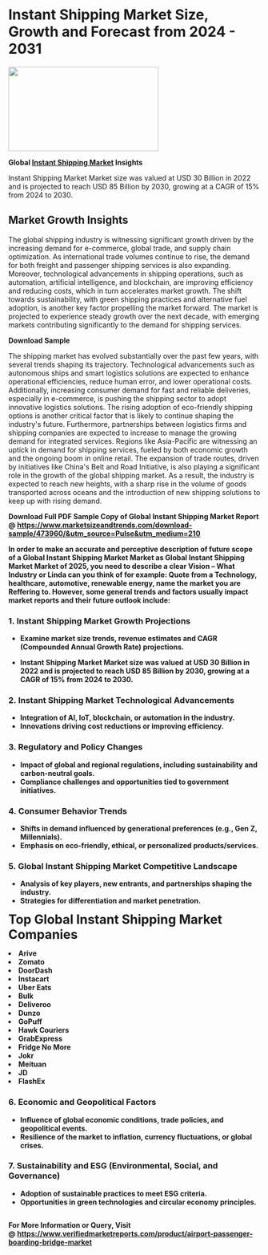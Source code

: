 <H1>Instant Shipping Market Size, Growth and Forecast from 2024 - 2031</H1><img class="aligncenter size-medium wp-image-584254" src="https://thirdeyenews.in/wp-content/uploads/2024/09/Global-Market-Research-300x168.jpeg" alt="" width="300" height="168" /><p><strong>Global&nbsp;<a href="https://www.marketsizeandtrends.com/download-sample/473960/&amp;utm_source=Pulse&amp;utm_medium=210">Instant Shipping Market</a> Insights</strong></p><p>Instant Shipping Market Market size was valued at USD 30 Billion in 2022 and is projected to reach USD 85 Billion by 2030, growing at a CAGR of 15% from 2024 to 2030.</p><p><h2>Market Growth Insights</h2> <p>The global shipping industry is witnessing significant growth driven by the increasing demand for e-commerce, global trade, and supply chain optimization. As international trade volumes continue to rise, the demand for both freight and passenger shipping services is also expanding. Moreover, technological advancements in shipping operations, such as automation, artificial intelligence, and blockchain, are improving efficiency and reducing costs, which in turn accelerates market growth. The shift towards sustainability, with green shipping practices and alternative fuel adoption, is another key factor propelling the market forward. The market is projected to experience steady growth over the next decade, with emerging markets contributing significantly to the demand for shipping services.</p> <p><strong>Download Sample</strong></p> <p>The shipping market has evolved substantially over the past few years, with several trends shaping its trajectory. Technological advancements such as autonomous ships and smart logistics solutions are expected to enhance operational efficiencies, reduce human error, and lower operational costs. Additionally, increasing consumer demand for fast and reliable deliveries, especially in e-commerce, is pushing the shipping sector to adopt innovative logistics solutions. The rising adoption of eco-friendly shipping options is another critical factor that is likely to continue shaping the industry's future. Furthermore, partnerships between logistics firms and shipping companies are expected to increase to manage the growing demand for integrated services. Regions like Asia-Pacific are witnessing an uptick in demand for shipping services, fueled by both economic growth and the ongoing boom in online retail. The expansion of trade routes, driven by initiatives like China's Belt and Road Initiative, is also playing a significant role in the growth of the global shipping market. As a result, the industry is expected to reach new heights, with a sharp rise in the volume of goods transported across oceans and the introduction of new shipping solutions to keep up with rising demand.</p> <p><strong></p><p><span class=""><strong>Download Full PDF Sample Copy of Global Instant Shipping Market Report</strong> @ <a href="https://www.marketsizeandtrends.com/download-sample/473960/&amp;utm_source=Pulse&amp;utm_medium=210" target="_blank">https://www.marketsizeandtrends.com/download-sample/473960/&amp;utm_source=Pulse&amp;utm_medium=210</a></span></p><p>In order to make an accurate and perceptive description of future scope of a Global&nbsp;Instant Shipping Market Market as Global&nbsp;Instant Shipping Market Market of 2025, you need to describe a clear Vision &ndash; What Industry or Linda can you think of for example: Quote from a Technology, healthcare, automotive, renewable energy, name the market you are Reffering to. However, some general trends and factors usually impact market reports and their future outlook include:</p><h3>1.&nbsp;<strong>Instant Shipping Market Growth Projections</strong></h3><ul><li>Examine market size trends, revenue estimates and CAGR (Compounded Annual Growth Rate) projections.</li><li><p>Instant Shipping Market Market size was valued at USD 30 Billion in 2022 and is projected to reach USD 85 Billion by 2030, growing at a CAGR of 15% from 2024 to 2030.</p></li></ul><h3>2.&nbsp;<strong>Instant Shipping Market Technological Advancements</strong></h3><ul><li>Integration of AI, IoT, blockchain, or automation in the industry.</li><li>Innovations driving cost reductions or improving efficiency.</li></ul><h3>3.&nbsp;<strong>Regulatory and Policy Changes</strong></h3><ul><li>Impact of global and regional regulations, including sustainability and carbon-neutral goals.</li><li>Compliance challenges and opportunities tied to government initiatives.</li></ul><h3>4.&nbsp;<strong>Consumer Behavior Trends</strong></h3><ul><li>Shifts in demand influenced by generational preferences (e.g., Gen Z, Millennials).</li><li>Emphasis on eco-friendly, ethical, or personalized products/services.</li></ul><h3>5.&nbsp;<strong>Global Instant Shipping Market Competitive Landscape</strong></h3><ul><li>Analysis of key players, new entrants, and partnerships shaping the industry.</li><li>Strategies for differentiation and market penetration.</li></ul><p data-pm-slice="1 1 []"><span style="color: inherit; font-family: inherit; font-size: 25px;">Top Global Instant Shipping Market Companies</span></p><div class="" data-test-id=""><p><li>Arive</li><li> Zomato</li><li> DoorDash</li><li> Instacart</li><li> Uber Eats</li><li> Bulk</li><li> Deliveroo</li><li> Dunzo</li><li> GoPuff</li><li> Hawk Couriers</li><li> GrabExpress</li><li> Fridge No More</li><li> Jokr</li><li> Meituan</li><li> JD</li><li> FlashEx</li></p></div><h3>6.&nbsp;<strong>Economic and Geopolitical Factors</strong></h3><ul><li>Influence of global economic conditions, trade policies, and geopolitical events.</li><li>Resilience of the market to inflation, currency fluctuations, or global crises.</li></ul><h3>7.&nbsp;<strong>Sustainability and ESG (Environmental, Social, and Governance)</strong></h3><ul><li>Adoption of sustainable practices to meet ESG criteria.</li><li>Opportunities in green technologies and circular economy principles.</li></ul><h2><strong style="font-size: 14px;">For More Information or Query, Visit @&nbsp;</strong><a style="background-color: #ffffff; font-size: 14px;" href="https://www.marketsizeandtrends.com/report/instant-shipping-market/" target="_blank">https://www.verifiedmarketreports.com/product/airport-passenger-boarding-bridge-market</a></h2>
